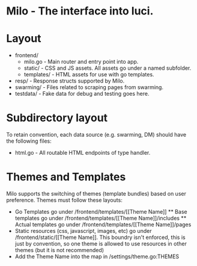 # Milo - The interface into luci.

# Layout
* frontend/
  * milo.go - Main router and entry point into app.
  * static/ - CSS and JS assets.  All assets go under a named subfolder.
  * templates/ - HTML assets for use with go templates.
* resp/ - Response structs supported by Milo.
* swarming/ - Files related to scraping pages from swarming.
* testdata/ - Fake data for debug and testing goes here.

# Subdirectory layout
To retain convention, each data source (e.g. swarming, DM) should have the following files:
* html.go - All routable HTML endpoints of type handler.

# Themes and Templates
Milo supports the switching of themes (template bundles) based on user
preference.  Themes must follow these layouts:
* Go Templates go under /frontend/templates/[[Theme Name]]
** Base templates go under /frontend/templates/[[Theme Name]]/includes
** Actual templates go under /frontend/templates/[[Theme Name]]/pages
* Static resources (css, javascript, images, etc) go under
  /frontend/static/[[Theme Name]].  This boundry isn't enforced, this is just by
  convention, so one theme is allowed to use resources in other themes (but it
  is not recommended)
* Add the Theme Name into the map in /settings/theme.go:THEMES
